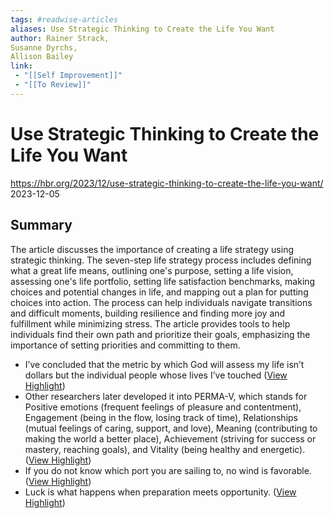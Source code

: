 ```yaml
---
tags: #readwise-articles
aliases: Use Strategic Thinking to Create the Life You Want
author: Rainer Strack,
Susanne Dyrchs,
Allison Bailey
link:
 - "[[Self Improvement]]"
 - "[[To Review]]"
---
```

# Use Strategic Thinking to Create the Life You Want

https://hbr.org/2023/12/use-strategic-thinking-to-create-the-life-you-want/
2023-12-05
## Summary
The article discusses the importance of creating a life strategy using strategic thinking. The seven-step life strategy process includes defining what a great life means, outlining one's purpose, setting a life vision, assessing one's life portfolio, setting life satisfaction benchmarks, making choices and potential changes in life, and mapping out a plan for putting choices into action. The process can help individuals navigate transitions and difficult moments, building resilience and finding more joy and fulfillment while minimizing stress. The article provides tools to help individuals find their own path and prioritize their goals, emphasizing the importance of setting priorities and committing to them.

- I’ve concluded that the metric by which God will assess my life isn’t dollars but the individual people whose lives I’ve touched ([View Highlight](https://read.readwise.io/read/01hjgz0k11es127xk5s7p1n4z2))
- Other researchers later developed it into PERMA-V, which stands for Positive emotions (frequent feelings of pleasure and contentment), Engagement (being in the flow, losing track of time), Relationships (mutual feelings of caring, support, and love), Meaning (contributing to making the world a better place), Achievement (striving for success or mastery, reaching goals), and Vitality (being healthy and energetic). ([View Highlight](https://read.readwise.io/read/01hjgz2emgv00bgmwvp57azzq2))
- If you do not know which port you are sailing to, no wind is favorable. ([View Highlight](https://read.readwise.io/read/01hjh9azw9n3m8qv2nk35xa6te))
- Luck is what happens when preparation meets opportunity. ([View Highlight](https://read.readwise.io/read/01hjh9ber8st4qz1vze3kk2v5r))
